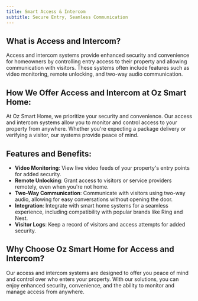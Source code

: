 ```yaml
---
title: Smart Access & Intercom
subtitle: Secure Entry, Seamless Communication
---
```


## What is Access and Intercom?

Access and intercom systems provide enhanced security and convenience for homeowners by controlling entry access to their property and allowing communication with visitors. These systems often include features such as video monitoring, remote unlocking, and two-way audio communication.

## How We Offer Access and Intercom at Oz Smart Home:

At Oz Smart Home, we prioritize your security and convenience. Our access and intercom systems allow you to monitor and control access to your property from anywhere. Whether you're expecting a package delivery or verifying a visitor, our systems provide peace of mind.

## Features and Benefits:

*   **Video Monitoring**: View live video feeds of your property's entry points for added security.
*   **Remote Unlocking**: Grant access to visitors or service providers remotely, even when you're not home.
*   **Two-Way Communication**: Communicate with visitors using two-way audio, allowing for easy conversations without opening the door.
*   **Integration**: Integrate with smart home systems for a seamless experience, including compatibility with popular brands like Ring and Nest.
*   **Visitor Logs**: Keep a record of visitors and access attempts for added security.

## Why Choose Oz Smart Home for Access and Intercom?

Our access and intercom systems are designed to offer you peace of mind and control over who enters your property. With our solutions, you can enjoy enhanced security, convenience, and the ability to monitor and manage access from anywhere.